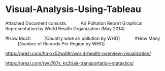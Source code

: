# Visual-Analysis-Using-Tableau

Attached Document consists:&nbsp;&nbsp;&nbsp;&nbsp;&nbsp;&nbsp;&nbsp;&nbsp;&nbsp;&nbsp;
Air Pollution Report Graphical Representation:by World Health Organization (May 2014)

#How Much &nbsp;&nbsp;&nbsp;&nbsp;&nbsp;&nbsp;&nbsp;&nbsp;&nbsp;&nbsp;[Country wise air pollution by WHO]
&nbsp;&nbsp;&nbsp;&nbsp;&nbsp;&nbsp;&nbsp;&nbsp;&nbsp;&nbsp;
#How Many &nbsp;&nbsp;&nbsp;&nbsp;&nbsp;&nbsp;&nbsp;&nbsp;&nbsp;&nbsp;[Number of Records Per Region by WHO]




https://prezi.com/hq-xx52wdi9r/world-health-overview-visualization/


https://prezi.com/rwu767s_ks2t/air-transportation-statastics/
